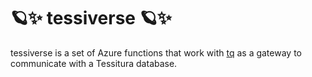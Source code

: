# 🪐✨ tessiverse 🪐✨

tessiverse is a set of Azure functions that work with [tq](http://github.com/skysyzygy/tq) as a 
gateway to communicate with a Tessitura database. 